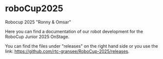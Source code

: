 # roboCup2025
Robocup 2025 "Ronny & Omsar"

Here you can find a documentation of our robot development for the RoboCup Junior 2025 OnStage.

You can find the files under "releases" on the right hand side or you use the link: 
https://github.com/rtc-gransee/RoboCup-2025/releases. 
